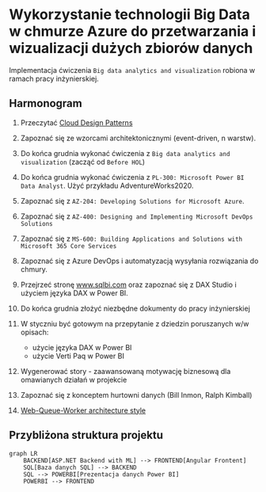 # Wykorzystanie technologii Big Data w chmurze Azure do przetwarzania i wizualizacji dużych zbiorów danych

Implementacja ćwiczenia `Big data analytics and visualization` robiona w ramach pracy inżynierskiej.

## Harmonogram

1. Przeczytać [Cloud Design Patterns](https://learn.microsoft.com/en-us/azure/architecture/patterns/)
2. Zapoznać się ze wzorcami architektonicznymi (event-driven, n warstw).
3. Do końca grudnia wykonać ćwiczenia z `Big data analytics and visualization` (zacząć od `Before HOL`)
4. Do końca grudnia wykonać ćwiczenia z `PL-300: Microsoft Power BI Data Analyst`. Użyć przykładu AdventureWorks2020.
5. Zapoznać się z `AZ-204: Developing Solutions for Microsoft Azure`.
6. Zapoznać się z `AZ-400: Designing and Implementing Microsoft DevOps Solutions`
7. Zapoznać się z `MS-600: Building Applications and Solutions with Microsoft 365 Core Services`
8. Zapoznać się z Azure DevOps i automatyzacją wysyłania rozwiązania do chmury.
9. Przejrzeć stronę www.sqlbi.com oraz zapoznać się z DAX Studio i użyciem języka DAX w Power BI.
10. Do końca grudnia złożyć niezbędne dokumenty do pracy inżynierskiej
11. W styczniu być gotowym na przepytanie z dziedzin poruszanych w/w opisach:

    - użycie języka DAX w Power BI
    - użycie Verti Paq w Power BI

12. Wygenerować story - zaawansowaną motywację biznesową dla omawianych działań w projekcie
13. Zapoznać się z konceptem hurtowni danych (Bill Inmon, Ralph Kimball)
14. [Web-Queue-Worker architecture style](https://learn.microsoft.com/en-us/azure/architecture/guide/architecture-styles/web-queue-worker)

## Przybliżona struktura projektu

```mermaid
graph LR
    BACKEND[ASP.NET Backend with ML] --> FRONTEND[Angular Frontent]
    SQL[Baza danych SQL] --> BACKEND
    SQL --> POWERBI[Prezentacja danych Power BI]
    POWERBI --> FRONTEND
```
